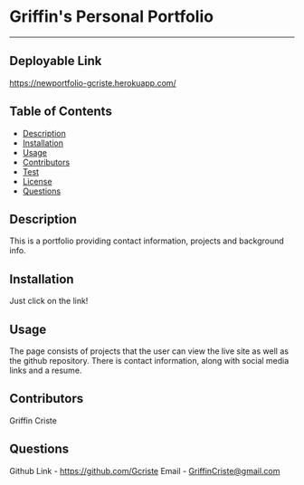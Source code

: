 
# Griffin's Personal Portfolio
---

## Deployable Link
https://newportfolio-gcriste.herokuapp.com/

## Table of Contents

* [Description](#Description)
* [Installation](#Installation)
* [Usage](#Usage)
* [Contributors](#Contributors)
* [Test](#Test)
* [License](#License)
* [Questions](#Questions)



## Description
This is a portfolio providing contact information, projects and background info.

## Installation 
Just click on the link!

## Usage 
The page consists of projects that the user can view the live site as well as the github repository. There is contact information, along with social media links and a resume.

## Contributors
Griffin Criste

## Questions
Github Link - https://github.com/Gcriste
Email - GriffinCriste@gmail.com
